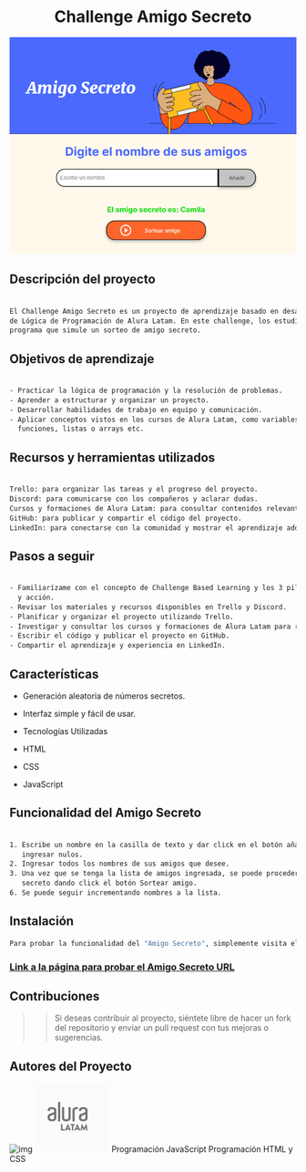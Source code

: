 # <h1 align="center"> Challenge Amigo Secreto </h1>

![img](assets/amigo-secreto-presentacion.png)

## Descripción del proyecto

```sh

El Challenge Amigo Secreto es un proyecto de aprendizaje basado en desafíos que forma parte del curso
de Lógica de Programación de Alura Latam. En este challenge, los estudiantes tendrán que crear un
programa que simule un sorteo de amigo secreto.

```

## Objetivos de aprendizaje

```sh

- Practicar la lógica de programación y la resolución de problemas.
- Aprender a estructurar y organizar un proyecto.
- Desarrollar habilidades de trabajo en equipo y comunicación.
- Aplicar conceptos vistos en los cursos de Alura Latam, como variables, condicionales, ciclos,
  funciones, listas o arrays etc.

```

## Recursos y herramientas utilizados

```sh

Trello: para organizar las tareas y el progreso del proyecto.
Discord: para comunicarse con los compañeros y aclarar dudas.
Cursos y formaciones de Alura Latam: para consultar contenidos relevantes y obtener más información.
GitHub: para publicar y compartir el código del proyecto.
LinkedIn: para conectarse con la comunidad y mostrar el aprendizaje adquirido.

```

## Pasos a seguir

```sh

- Familiarízame con el concepto de Challenge Based Learning y los 3 pilares: compromiso, investigación
  y acción.
- Revisar los materiales y recursos disponibles en Trello y Discord.
- Planificar y organizar el proyecto utilizando Trello.
- Investigar y consultar los cursos y formaciones de Alura Latam para resolver el desafío.
- Escribir el código y publicar el proyecto en GitHub.
- Compartir el aprendizaje y experiencia en LinkedIn.

```
## Características

- Generación aleatoria de números secretos.

- Interfaz simple y fácil de usar.

- Tecnologías Utilizadas

- HTML

- CSS

- JavaScript

## Funcionalidad del Amigo Secreto

```sh

1. Escribe un nombre en la casilla de texto y dar click en el botón añadir, no se permitirá
   ingresar nulos.
2. Ingresar todos los nombres de sus amigos que desee.
3. Una vez que se tenga la lista de amigos ingresada, se puede proceder a sortear el amigo
   secreto dando click el botón Sortear amigo.
6. Se puede seguir incrementando nombres a la lista.

```

## Instalación

```sh
Para probar la funcionalidad del "Amigo Secreto", simplemente visita el siguiente enlace: 

```
### [Link a la página para probar el Amigo Secreto URL ](URL)

## Contribuciones

>> Si deseas contribuir al proyecto, siéntete libre de hacer un fork del repositorio y enviar un pull request con tus mejoras o sugerencias.

## Autores del Proyecto

![img](assets/Foto-Pequeña-julio.png)                 ![img](assets/alura-latam.png)
Programación JavaScript                               Programación HTML y CSS






